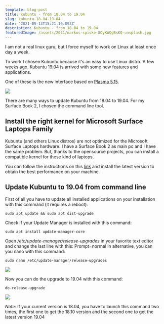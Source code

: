 ```yaml
---
template: blog-post
title: Kubuntu - from 18.04 to 19.04
slug: kubuntu-18-04-19-04
date: '2021-09-13T15:21:16.893Z'
description: Kubuntu - from 18.04 to 19.04
featuredImage: /assets/2021/markus-spiske-8OyKWQgBsKQ-unsplash.jpg
---
```


I am not a real linux guru, but I force myself to work on Linux at least once day a week.

To work I chosen Kubuntu because it's an easy to use Linux distro.
A few weeks ago, Kubuntu 19.04 is arrived with some new features and applications.

One of these is the new interface based on [Plasma 5.15](https://www.kde.org/announcements/plasma-5.15.0.php).

![](https://kde.org/announcements/plasma-5.15/plasma-5.15-apps.png)

There are many ways to update Kubuntu from 18.04 to 19.04.
For my Surface Book 2, I chosen the command line tool.

## Install the right kernel for Microsoft Surface Laptops Family

Kubuntu (and others Linux distros) are not optimized for the Microsoft Surface Laptops hardware.
I have a Surface Book 2 as main pc and I have the same problem.
But, thanks to the opensource projects, you can install a compatible kernel for these kind of laptops.

You can follow the instructions on this [link](https://github.com/jakeday/linux-surface) and install the latest version to obtain the best performance on your machine.

## Update Kubuntu to 19.04 from command line

First of all you have to update all installed applications on your installation with this command (it requires a reboot):

```
sudo apt update && sudo apt dist-upgrade
```

Check if your Update Manager is installed with this command:
```
sudo apt install update-manager-core
```

Open */etc/update-manager/release-upgrades* in your favorite text editor and change the last line with this: Prompt=normal
In alternative, you can you nano with this command:
```
sudo nano /etc/update-manager/release-upgrades
```
![](https://thepracticaldev.s3.amazonaws.com/i/6brz8x3em109mouomxem.png)

Now you can do the upgrade to 19.04 with this command:
```
do-release-upgrade
```

![](https://thepracticaldev.s3.amazonaws.com/i/44zk8i6g56if3a5prw56.png)

*Note:* If your current version is 18.04, you have to launch this command two times, the first one to get the 18.10 version and the second one to get the latest version 19.04